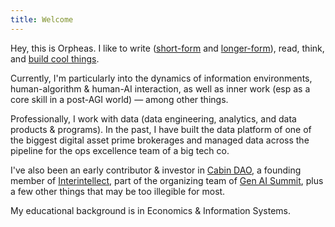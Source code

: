 ```yaml
---
title: Welcome
---
```

Hey, this is Orpheas. I like to write ([short-form](https://x.com/orphcorp) and [longer-form](https://hyperinformation.substack.com/)), read, think, and [build cool things](https://github.com/orpheas).

Currently, I'm particularly into the dynamics of information environments, human-algorithm & human-AI interaction, as well as inner work (esp as a core skill in a post-AGI world) — among other things.

Professionally, I work with data (data engineering, analytics, and data products & programs). In the past, I have built the data platform of one of the biggest digital asset prime brokerages and managed data across the pipeline for the ops excellence team of a big tech co.

I've also been an early contributor & investor in [Cabin DAO](https://cabin.city/), a founding member of [Interintellect](https://interintellect.com/), part of the organizing team of [Gen AI Summit](https://www.genaisummitseeurope.com/), plus a few other things that may be too illegible for most.

My educational background is in Economics & Information Systems.

